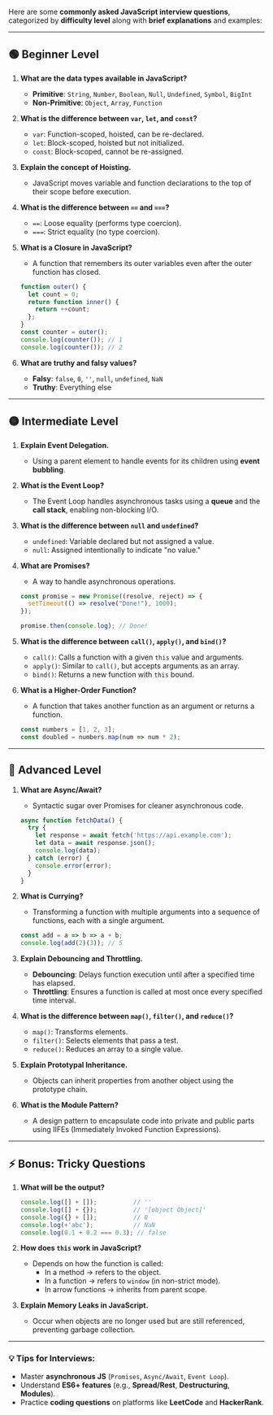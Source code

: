 Here are some **commonly asked JavaScript interview questions**, categorized by **difficulty level** along with **brief explanations** and examples:

---

## 🟢 **Beginner Level**

1. **What are the data types available in JavaScript?**
   - **Primitive**: `String`, `Number`, `Boolean`, `Null`, `Undefined`, `Symbol`, `BigInt`
   - **Non-Primitive**: `Object`, `Array`, `Function`

2. **What is the difference between `var`, `let`, and `const`?**
   - `var`: Function-scoped, hoisted, can be re-declared.
   - `let`: Block-scoped, hoisted but not initialized.
   - `const`: Block-scoped, cannot be re-assigned.

3. **Explain the concept of Hoisting.**
   - JavaScript moves variable and function declarations to the top of their scope before execution.

4. **What is the difference between `==` and `===`?**
   - `==`: Loose equality (performs type coercion).
   - `===`: Strict equality (no type coercion).

5. **What is a Closure in JavaScript?**
   - A function that remembers its outer variables even after the outer function has closed.

   ```javascript
   function outer() {
     let count = 0;
     return function inner() {
       return ++count;
     };
   }
   const counter = outer();
   console.log(counter()); // 1
   console.log(counter()); // 2
   ```

6. **What are truthy and falsy values?**
   - **Falsy**: `false`, `0`, `''`, `null`, `undefined`, `NaN`
   - **Truthy**: Everything else

---

## 🟡 **Intermediate Level**

1. **Explain Event Delegation.**
   - Using a parent element to handle events for its children using **event bubbling**.

2. **What is the Event Loop?**
   - The Event Loop handles asynchronous tasks using a **queue** and the **call stack**, enabling non-blocking I/O.

3. **What is the difference between `null` and `undefined`?**
   - `undefined`: Variable declared but not assigned a value.
   - `null`: Assigned intentionally to indicate "no value."

4. **What are Promises?**
   - A way to handle asynchronous operations.

   ```javascript
   const promise = new Promise((resolve, reject) => {
     setTimeout(() => resolve("Done!"), 1000);
   });

   promise.then(console.log); // Done!
   ```

5. **What is the difference between `call()`, `apply()`, and `bind()`?**
   - `call()`: Calls a function with a given `this` value and arguments.
   - `apply()`: Similar to `call()`, but accepts arguments as an array.
   - `bind()`: Returns a new function with `this` bound.

6. **What is a Higher-Order Function?**
   - A function that takes another function as an argument or returns a function.

   ```javascript
   const numbers = [1, 2, 3];
   const doubled = numbers.map(num => num * 2);
   ```

---

## 🔴 **Advanced Level**

1. **What are Async/Await?**
   - Syntactic sugar over Promises for cleaner asynchronous code.

   ```javascript
   async function fetchData() {
     try {
       let response = await fetch('https://api.example.com');
       let data = await response.json();
       console.log(data);
     } catch (error) {
       console.error(error);
     }
   }
   ```

2. **What is Currying?**
   - Transforming a function with multiple arguments into a sequence of functions, each with a single argument.

   ```javascript
   const add = a => b => a + b;
   console.log(add(2)(3)); // 5
   ```

3. **Explain Debouncing and Throttling.**
   - **Debouncing**: Delays function execution until after a specified time has elapsed.
   - **Throttling**: Ensures a function is called at most once every specified time interval.

4. **What is the difference between `map()`, `filter()`, and `reduce()`?**
   - `map()`: Transforms elements.
   - `filter()`: Selects elements that pass a test.
   - `reduce()`: Reduces an array to a single value.

5. **Explain Prototypal Inheritance.**
   - Objects can inherit properties from another object using the prototype chain.

6. **What is the Module Pattern?**
   - A design pattern to encapsulate code into private and public parts using IIFEs (Immediately Invoked Function Expressions).

---

## ⚡ **Bonus: Tricky Questions**

1. **What will be the output?**

   ```javascript
   console.log([] + []);          // ''
   console.log([] + {});          // '[object Object]'
   console.log({} + []);          // 0
   console.log(+'abc');           // NaN
   console.log(0.1 + 0.2 === 0.3); // false
   ```

2. **How does `this` work in JavaScript?**
   - Depends on how the function is called:
     - In a method → refers to the object.
     - In a function → refers to `window` (in non-strict mode).
     - In arrow functions → inherits from parent scope.

3. **Explain Memory Leaks in JavaScript.**
   - Occur when objects are no longer used but are still referenced, preventing garbage collection.

---

### 💡 **Tips for Interviews:**
- Master **asynchronous JS** (`Promises`, `Async/Await`, `Event Loop`).
- Understand **ES6+ features** (e.g., **Spread/Rest**, **Destructuring**, **Modules**).
- Practice **coding questions** on platforms like **LeetCode** and **HackerRank**.